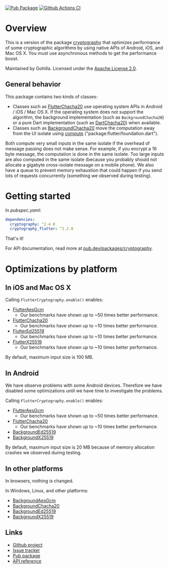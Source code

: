 [![Pub Package](https://img.shields.io/pub/v/cryptography_flutter.svg)](https://pub.dev/packages/cryptography_flutter)
[![Github Actions CI](https://github.com/dint-dev/cryptography/workflows/Dart%20CI/badge.svg)](https://github.com/dint-dev/cryptography/actions)

# Overview

This is a version of the package [cryptography](https://pub.dev/packages/cryptography) that
optimizes performance of some cryptographic algorithms by using native APIs of Android, iOS, and
Mac OS X. You must use asynchronous methods to get the performance boost.

Maintained by Gohilla. Licensed under the [Apache License 2.0](LICENSE).

## General behavior
This package contains two kinds of classes:
  * Classes such as [FlutterChacha20](https://pub.dev/documentation/cryptography_flutter/latest/cryptography_flutter/FlutterChacha20-class.html)
    use operating system APIs in Android / iOS / Mac OS X. If the operating system does not support
    the algorithm, the background implementation (such as `BackgroundChacha20`) or a pure Dart
    implementation (such as [DartChacha20](https://pub.dev/documentation/cryptography/latest/cryptography.dart/DartChacha20-class.html))
    when available.
  * Classes such as [BackgroundChacha20](https://pub.dev/documentation/cryptography_flutter/latest/cryptography_flutter/BackgroundChacha20-class.html)
    move the computation away from the UI isolate using [compute](https://api.flutter.dev/flutter/foundation/compute-constant.html)
    ("package:flutter/foundation.dart").

Both compute very small inputs in the same isolate if the overhead of message passing does not
make sense. For example, if you encrypt a 16 byte message, the computation is done in the same
isolate. Too large inputs are also computed in the same isolate (because you probably should not
allocate a gigabyte cross-isolate message on a mobile phone). We also have a queue to prevent memory
exhaustion that could happen if you send lots of requests concurrently (something we observed
during testing).

# Getting started
In _pubspec.yaml_:
```yaml
dependencies:
  cryptography: ^2.4.0
  cryptography_flutter: ^2.2.0
```

That's it!

For API documentation, read more at [pub.dev/packages/cryptography](https://pub.dev/packages/cryptography).

# Optimizations by platform
## In iOS and Mac OS X
Calling `FlutterCryptography.enable()` enables:
  * [FlutterAesGcm](https://pub.dev/documentation/cryptography_flutter/latest/cryptography_flutter/FlutterAesGcm-class.html)
    * Our benchmarks have shown up to ~50 times better performance.
  * [FlutterChacha20](https://pub.dev/documentation/cryptography_flutter/latest/cryptography_flutter/FlutterChacha20-class.html)
    * Our benchmarks have shown up to ~10 times better performance.
  * [FlutterEd25519](https://pub.dev/documentation/cryptography_flutter/latest/cryptography_flutter/FlutterEd25519-class.html)
    * Our benchmarks have shown up to ~10 times better performance.
  * [FlutterX25519](https://pub.dev/documentation/cryptography_flutter/latest/cryptography_flutter/FlutterX25519-class.html)
    * Our benchmarks have shown up to ~10 times better performance.

By default, maximum input size is 100 MB.

## In Android
We have observe problems with some Android devices. Therefore we have disabled some optimizations
until we have time to investigate the problems.

Calling `FlutterCryptography.enable()` enables:
* [FlutterAesGcm](https://pub.dev/documentation/cryptography_flutter/latest/cryptography_flutter/FlutterAesGcm-class.html) 
  * Our benchmarks have shown up to ~50 times better performance.
* [FlutterChacha20](https://pub.dev/documentation/cryptography_flutter/latest/cryptography_flutter/FlutterChacha20-class.html)
  * Our benchmarks have shown up to ~10 times better performance.
* [BackgroundEd25519](https://pub.dev/documentation/cryptography_flutter/latest/cryptography_flutter/BackgroundEd25519-class.html)
* [BackgroundX25519](https://pub.dev/documentation/cryptography_flutter/latest/cryptography_flutter/BackgroundX25519-class.html)

By default, maximum input size is 20 MB because of memory allocation crashes we observed during
testing.

## In other platforms
In browsers, nothing is changed.

In Windows, Linux, and other platforms:
* [BackgroundAesGcm](https://pub.dev/documentation/cryptography_flutter/latest/cryptography_flutter/BackgroundAesGcm-class.html)
* [BackgroundChacha20](https://pub.dev/documentation/cryptography_flutter/latest/cryptography_flutter/BackgroundChacha20-class.html)
* [BackgroundEd25519](https://pub.dev/documentation/cryptography_flutter/latest/cryptography_flutter/BackgroundEd25519-class.html)
* [BackgroundX25519](https://pub.dev/documentation/cryptography_flutter/latest/cryptography_flutter/BackgroundX25519-class.html)

## Links
* [Github project](https://github.com/dint-dev/cryptography)
* [Issue tracker](https://github.com/dint-dev/cryptography/issues)
* [Pub package](https://pub.dev/packages/cryptography_flutter)
* [API reference](https://pub.dev/documentation/cryptography_flutter/latest/)
